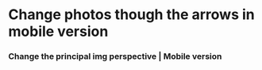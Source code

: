 # Change photos though the arrows in mobile version
### Change the principal img perspective | Mobile version